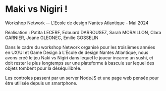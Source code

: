 # Maki vs Nigiri !
Workshop Network -- L'Ecole de design Nantes Atlantique - Mai 2024

Réalisation : Patita LECERF, Edouard DARROUSEZ, Sarah MORAILLON, Clara GARNIER, Joane GLEONEC, Emilie GOSSELIN

Dans le cadre du workshop Network organisé pour les troisièmes années en UX/UI et Game Design à L'Ecole de design Nantes Atlantique, nous avons créé le jeu Naki vs Nigiri dans lequel le joueur incarne un sushi, et doit rester le plus longtemps sur une plateforme à bascule sur lequel des objets tombent pour la déséquilibrée.

Les controles passent par un server NodeJS et une page web pensée pour être utilisée depuis un smartphone.


